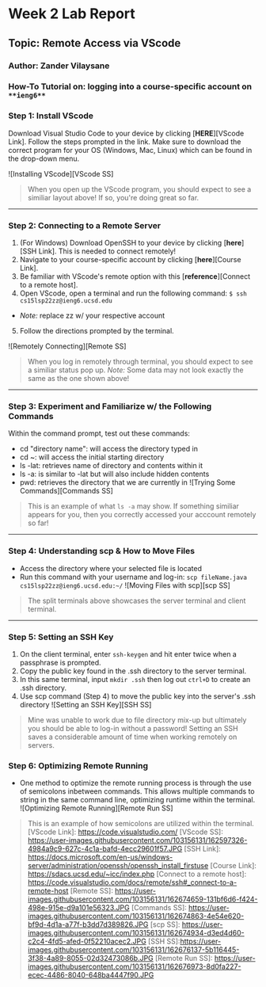 # Week 2 Lab Report
## Topic: Remote Access via VScode
### Author: Zander Vilaysane

### How-To Tutorial on: logging into a course-specific account on `**ieng6**`
### Step 1: Install VScode
Download Visual Studio Code to your device by clicking [**HERE**][VScode Link]. Follow the steps prompted in the link. Make sure to download the correct program for your OS (Windows, Mac, Linux) which can be found in the drop-down menu. 

![Installing VScode][VScode SS]
> When you open up the VScode program, you should expect to see a similiar layout above! If so, you're doing great so far.

---
### Step 2: Connecting to a Remote Server
1.  (For Windows) Download OpenSSH to your device by clicking [**here**][SSH Link]. This is needed to connect remotely!
2. Navigate to your course-specific account by clicking [**here**][Course Link].
3. Be familiar with VScode's remote option with this [**reference**][Connect to a remote host].
4. Open VScode, open a terminal and run the following command: `$ ssh cs15lsp22zz@ieng6.ucsd.edu`
- *Note:* replace zz w/ your respective account
5. Follow the directions prompted by the terminal.

![Remotely Connecting][Remote SS]
> When you log in remotely through terminal, you should expect to see a similiar status pop up. *Note:* Some data may not look exactly the same as the one shown above!

---
### Step 3: Experiment and Familiarize w/ the Following Commands
Within the command prompt, test out these commands: 
- cd "directory name": will access the directory typed in 
- cd ~: will access the initial starting directory
- ls -lat: retrieves name of directory and contents within it
- ls -a: is similar to -lat but will also include hidden contents
- pwd: retrieves the directory that we are currently in 
![Trying Some Commands][Commands SS]
> This is an example of what `ls -a` may show. If something similiar appears for you, then you correctly accessed your acccount remotely so far!

---
### Step 4: Understanding scp & How to Move Files
- Access the directory where your selected file is located
- Run this command with your username and log-in: `scp fileName.java cs15lsp22zz@ieng6.ucsd.edu:~/` 
![Moving Files with scp][scp SS]
> The split terminals above showcases the server terminal and client terminal.

---
### Step 5: Setting an SSH Key
1. On the client terminal, enter `ssh-keygen` and hit enter twice when a passphrase is prompted.
2. Copy the public key found in the .ssh directory to the server terminal.
3. In this same terminal, input `mkdir .ssh` then log out `ctrl+D` to create an .ssh directory.
4. Use scp command (Step 4) to move the public key into the server's .ssh directory
![Setting an SSH Key][SSH SS]
> Mine was unable to work due to file directory mix-up but ultimately you should be able to log-in without a password! Setting an SSH saves a considerable amount of time when working remotely on servers.

### Step 6: Optimizing Remote Running 
- One method to optimize the remote running process is through the use of semicolons inbetween commands. This allows multiple commands to string in the same command line, optimizing runtime within the terminal. 
![Optimizing Remote Running][Remote Run SS]
> This is an example of how semicolons are utilized within the terminal.
[VScode Link]: https://code.visualstudio.com/
[VScode SS]: https://user-images.githubusercontent.com/103156131/162597326-4984a9c9-627c-4c1a-bafd-4ecc29601f57.JPG
[SSH Link]: https://docs.microsoft.com/en-us/windows-server/administration/openssh/openssh_install_firstuse
[Course Link]: https://sdacs.ucsd.edu/~icc/index.php
[Connect to a remote host]: https://code.visualstudio.com/docs/remote/ssh#_connect-to-a-remote-host
[Remote SS]: https://user-images.githubusercontent.com/103156131/162674659-131bf6d6-f424-498e-915e-d9a101e56323.JPG
[Commands SS]: https://user-images.githubusercontent.com/103156131/162674863-4e54e620-bf9d-4d1a-a77f-b3dd7d389826.JPG
[scp SS]: https://user-images.githubusercontent.com/103156131/162674934-d3ed4d60-c2c4-4fd5-afed-0f52210acec2.JPG
[SSH SS]:https://user-images.githubusercontent.com/103156131/162676137-5b116445-3f38-4a89-8055-02d32473086b.JPG
[Remote Run SS]: https://user-images.githubusercontent.com/103156131/162676973-8d0fa227-ecec-4486-8040-648ba4447f90.JPG
